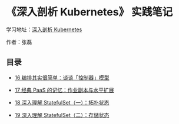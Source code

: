 # 《深入剖析 Kubernetes》 实践笔记

学习地址：[深入剖析 Kubernetes](https://time.geekbang.org/column/116)

作者：张磊

## 目录

- [16 编排其实很简单：谈谈「控制器」模型](./16%20编排其实很简单：谈谈「控制器」模型)

- [17 经典 PaaS 的记忆：作业副本与水平扩展](./17%20经典%20PaaS%20的记忆：作业副本与水平扩展)

- [18 深入理解 StatefulSet（一）：拓扑状态](./18%20深入理解%20StatefulSet（一）：拓扑状态)

- [19 深入理解 StatefulSet（二）：存储状态](./19%20深入理解%20StatefulSet（二）：存储状态)